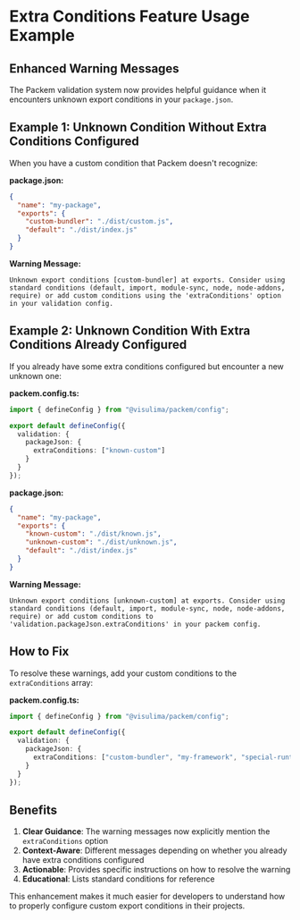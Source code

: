 # Extra Conditions Feature Usage Example

## Enhanced Warning Messages

The Packem validation system now provides helpful guidance when it encounters unknown export conditions in your `package.json`.

## Example 1: Unknown Condition Without Extra Conditions Configured

When you have a custom condition that Packem doesn't recognize:

**package.json:**
```json
{
  "name": "my-package",
  "exports": {
    "custom-bundler": "./dist/custom.js",
    "default": "./dist/index.js"
  }
}
```

**Warning Message:**
```
Unknown export conditions [custom-bundler] at exports. Consider using standard conditions (default, import, module-sync, node, node-addons, require) or add custom conditions using the 'extraConditions' option in your validation config.
```

## Example 2: Unknown Condition With Extra Conditions Already Configured

If you already have some extra conditions configured but encounter a new unknown one:

**packem.config.ts:**
```typescript
import { defineConfig } from "@visulima/packem/config";

export default defineConfig({
  validation: {
    packageJson: {
      extraConditions: ["known-custom"]
    }
  }
});
```

**package.json:**
```json
{
  "name": "my-package",
  "exports": {
    "known-custom": "./dist/known.js",
    "unknown-custom": "./dist/unknown.js",
    "default": "./dist/index.js"
  }
}
```

**Warning Message:**
```
Unknown export conditions [unknown-custom] at exports. Consider using standard conditions (default, import, module-sync, node, node-addons, require) or add custom conditions to 'validation.packageJson.extraConditions' in your packem config.
```

## How to Fix

To resolve these warnings, add your custom conditions to the `extraConditions` array:

**packem.config.ts:**
```typescript
import { defineConfig } from "@visulima/packem/config";

export default defineConfig({
  validation: {
    packageJson: {
      extraConditions: ["custom-bundler", "my-framework", "special-runtime"]
    }
  }
});
```

## Benefits

1. **Clear Guidance**: The warning messages now explicitly mention the `extraConditions` option
2. **Context-Aware**: Different messages depending on whether you already have extra conditions configured
3. **Actionable**: Provides specific instructions on how to resolve the warning
4. **Educational**: Lists standard conditions for reference

This enhancement makes it much easier for developers to understand how to properly configure custom export conditions in their projects.
